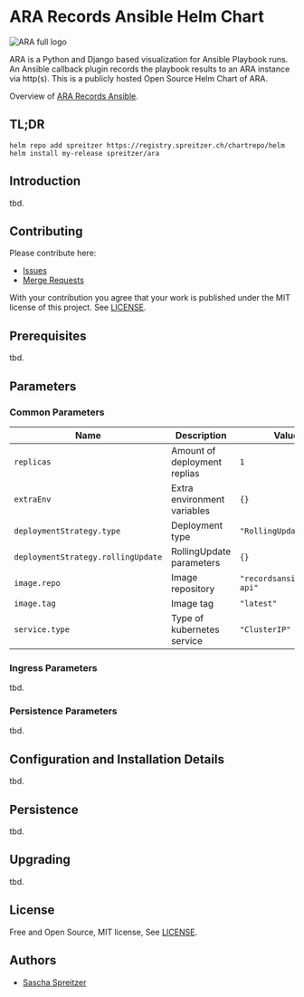 # ARA Records Ansible Helm Chart

![ARA full logo](https://ara.recordsansible.org/static/ara-full-logo.png)

ARA is a Python and Django based visualization for Ansible Playbook runs. An Ansible callback plugin records the playbook results to an ARA instance via http(s). This is a publicly hosted Open Source Helm Chart of ARA.

Overview of [ARA Records Ansible](https://ara.recordsansible.org).

## TL;DR

```shell
helm repo add spreitzer https://registry.spreitzer.ch/chartrepo/helm
helm install my-release spreitzer/ara
```

## Introduction
tbd.

## Contributing

Please contribute here:
 * [Issues](https://git.spreitzer.ch/helm/ara/-/issues)
 * [Merge Requests](https://git.spreitzer.ch/helm/ara/-/merge_requests)

With your contribution you agree that your work is published under the MIT license of this project. See [LICENSE](/LICENSE).

## Prerequisites
tbd.

## Parameters
### Common Parameters

| Name                               | Description                  | Value                      |
| ---------------------------------- | ---------------------------- | -------------------------- |
| `replicas`                         | Amount of deployment replias | `1`                        |
| `extraEnv`                         | Extra environment variables  | `{}`                       |
| `deploymentStrategy.type`          | Deployment type              | `"RollingUpdate"`          |
| `deploymentStrategy.rollingUpdate` | RollingUpdate parameters     | `{}`                       |
| `image.repo`                       |  Image repository            | `"recordsansible/ara-api"` |
| `image.tag`                        | Image tag                    | `"latest"`                 |
| `service.type`                     | Type of kubernetes service   | `"ClusterIP"`              |

### Ingress Parameters
tbd.

### Persistence Parameters
tbd.

## Configuration and Installation Details
tbd.

## Persistence
tbd.

## Upgrading
tbd.

## License

Free and Open Source, MIT license, See [LICENSE](/LICENSE).

## Authors

 * [Sascha Spreitzer](https://spreitzer.ch)
